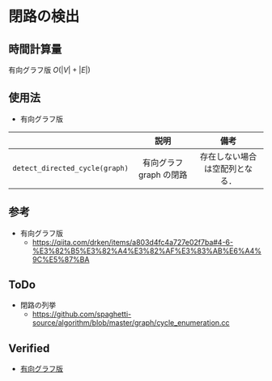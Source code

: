 # 閉路の検出


## 時間計算量

有向グラフ版 $O(\lvert V \rvert + \lvert E \rvert)$


## 使用法

- 有向グラフ版

||説明|備考|
|:--:|:--:|:--:|
|`detect_directed_cycle(graph)`|有向グラフ $\mathrm{graph}$ の閉路|存在しない場合は空配列となる．|


## 参考

- 有向グラフ版
  - https://qiita.com/drken/items/a803d4fc4a727e02f7ba#4-6-%E3%82%B5%E3%82%A4%E3%82%AF%E3%83%AB%E6%A4%9C%E5%87%BA


## ToDo

- 閉路の列挙
  - https://github.com/spaghetti-source/algorithm/blob/master/graph/cycle_enumeration.cc


## Verified

- [有向グラフ版](https://judge.yosupo.jp/submission/15525)
